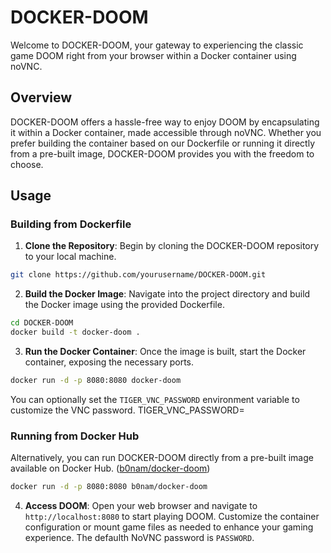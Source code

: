 # DOCKER-DOOM
Welcome to DOCKER-DOOM, your gateway to experiencing the classic game DOOM right from your browser within a Docker container using noVNC.

## Overview
DOCKER-DOOM offers a hassle-free way to enjoy DOOM by encapsulating it within a Docker container, made accessible through noVNC. Whether you prefer building the container based on our Dockerfile or running it directly from a pre-built image, DOCKER-DOOM provides you with the freedom to choose.

## Usage
### Building from Dockerfile
1. **Clone the Repository**: Begin by cloning the DOCKER-DOOM repository to your local machine.
```bash
git clone https://github.com/yourusername/DOCKER-DOOM.git
```

2. **Build the Docker Image**: Navigate into the project directory and build the Docker image using the provided Dockerfile.

```bash
cd DOCKER-DOOM
docker build -t docker-doom .
```

3. **Run the Docker Container**: Once the image is built, start the Docker container, exposing the necessary ports.

```bash
docker run -d -p 8080:8080 docker-doom
```

You can optionally set the `TIGER_VNC_PASSWORD` environment variable to customize the VNC password. TIGER_VNC_PASSWORD=<PASSWORD>

### Running from Docker Hub
Alternatively, you can run DOCKER-DOOM directly from a pre-built image available on Docker Hub. ([b0nam/docker-doom](https://hub.docker.com/r/b0nam/docker-doom))

```bash
docker run -d -p 8080:8080 b0nam/docker-doom
```

4. **Access DOOM**: Open your web browser and navigate to `http://localhost:8080` to start playing DOOM. Customize the container configuration or mount game files as needed to enhance your gaming experience. The defaulth NoVNC password is `PASSWORD`.